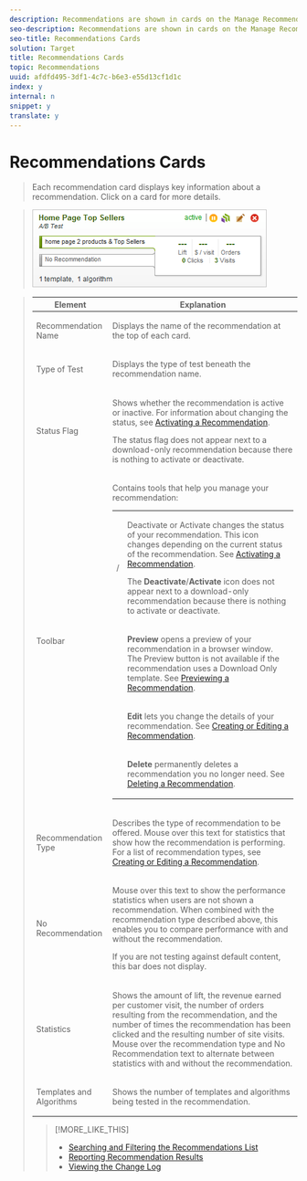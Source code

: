 ```yaml
---
description: Recommendations are shown in cards on the Manage Recommendations page.
seo-description: Recommendations are shown in cards on the Manage Recommendations page.
seo-title: Recommendations Cards
solution: Target
title: Recommendations Cards
topic: Recommendations
uuid: afdfd495-3df1-4c7c-b6e3-e55d13cf1d1c
index: y
internal: n
snippet: y
translate: y
---
```


# Recommendations Cards


>Each recommendation card displays key information about a recommendation. Click on a card for more details. 

>![](assets/rec_card.png) 



><table id="table_E8B569134AE5419DB6686EB015985FD3"> 
 <thead> 
  <tr> 
   <th colname="col1" class="entry"> Element </th> 
   <th colname="col2" class="entry"> Explanation </th> 
  </tr> 
 </thead>
 <tbody> 
  <tr> 
   <td colname="col1"> <p>Recommendation Name </p> </td> 
   <td colname="col2"> <p>Displays the name of the recommendation at the top of each card. </p> </td> 
  </tr> 
  <tr> 
   <td colname="col1"> <p>Type of Test </p> </td> 
   <td colname="col2"> <p>Displays the type of test beneath the recommendation name. </p> </td> 
  </tr> 
  <tr> 
   <td colname="col1"> <p>Status Flag </p> </td> 
   <td colname="col2"> <p>Shows whether the recommendation is active or inactive. For information about changing the status, see <a href="../../c_rec_mng_recs/c_Starting_a_Recommendation/t_activate_recs.md#task_B0A6D22AA72E405DBEC81D22B12477DF" type="task" format="dita" scope="local"> Activating a Recommendation</a>. </p> <p>The status flag does not appear next to a download-only recommendation because there is nothing to activate or deactivate. </p> </td> 
  </tr> 
  <tr> 
   <td colname="col1"> <p>Toolbar </p> </td> 
   <td colname="col2"> <p>Contains tools that help you manage your recommendation: </p> <p> 
     <table id="simpletable_9C21933A9B4742029463B2A07233AE18"> 
      <tr class="strow"> 
       <td class="stentry"> <p> <img id="image_9923B250529D4028B05D13C63907E22D" href="assets/icon_deactivate.png" />/<img id="image_D474885D435F436D9D34E853F44629A5" href="assets/icon_activate.png" /></p> <p></p> </td> 
       <td class="stentry"> <p> <span class="uicontrol"> Deactivate</span> or <span class="uicontrol"><span class="apiname"> Activate</span></span> changes the status of your recommendation. This icon changes depending on the current status of the recommendation. See <a href="../../c_rec_mng_recs/c_Starting_a_Recommendation/t_activate_recs.md#task_B0A6D22AA72E405DBEC81D22B12477DF" type="task" format="dita" scope="local"> Activating a Recommendation</a>. </p> <p>The <b>Deactivate</b>/<b>Activate</b> icon does not appear next to a download-only recommendation because there is nothing to activate or deactivate. </p> </td> 
      </tr> 
      <tr class="strow"> 
       <td class="stentry"> <p style="text-align: center;"> <img id="image_683307FFD18341E6987C21FA8052D4A7" href="assets/icon_preview.png" /> </p> </td> 
       <td class="stentry"> <p> <b>Preview</b> opens a preview of your recommendation in a browser window. The Preview button is not available if the recommendation uses a Download Only template. See <a href="../../c_rec_mng_recs/c_Setting_Up_and_Deleting_a_Recommendation/t_previewing_recs.md#task_0841AD9A5CF640719A486C24F7D4D14F" type="task" format="dita" scope="local"> Previewing a Recommendation</a>. </p> </td> 
      </tr> 
      <tr class="strow"> 
       <td class="stentry"> <p style="text-align: center;"> <img id="image_281908FB18334692BD2C26E29CD42D97" href="assets/icon_edit.png" /> </p> </td> 
       <td class="stentry"> <p> <b>Edit</b> lets you change the details of your recommendation. See <a href="../../c_rec_mng_recs/c_Setting_Up_and_Deleting_a_Recommendation/t_create_edit_recs/t_create_edit_recs.md#task_07791608B4DB4B3EB0EF981116F4B4E2" type="task" format="dita" scope="local"> Creating or Editing a Recommendation</a>. </p> </td> 
      </tr> 
      <tr class="strow"> 
       <td class="stentry"> <p style="text-align: center;"> <img id="image_FB876AB0CB604FAF849FD5F92482BCE9" href="assets/icon_delete.png" /> </p> </td> 
       <td class="stentry"> <p> <b>Delete</b> permanently deletes a recommendation you no longer need. See <a href="../../c_rec_mng_recs/c_Setting_Up_and_Deleting_a_Recommendation/t_deleting_recs.md#task_0364B109FE5D4D0C81204F69DA001AD1" type="task" format="dita" scope="local"> Deleting a Recommendation</a>. </p> </td> 
      </tr> 
     </table> </p> </td> 
  </tr> 
  <tr> 
   <td colname="col1"> <p>Recommendation Type </p> </td> 
   <td colname="col2"> <p>Describes the type of recommendation to be offered. Mouse over this text for statistics that show how the recommendation is performing. For a list of recommendation types, see <a href="../../c_rec_mng_recs/c_Setting_Up_and_Deleting_a_Recommendation/t_create_edit_recs/t_create_edit_recs.md#task_07791608B4DB4B3EB0EF981116F4B4E2" type="task" format="dita" scope="local"> Creating or Editing a Recommendation</a>. </p> </td> 
  </tr> 
  <tr> 
   <td colname="col1"> <p>No Recommendation </p> </td> 
   <td colname="col2"> <p>Mouse over this text to show the performance statistics when users are not shown a recommendation. When combined with the recommendation type described above, this enables you to compare performance with and without the recommendation. </p> <p>If you are not testing against default content, this bar does not display. </p> </td> 
  </tr> 
  <tr> 
   <td colname="col1"> <p>Statistics </p> </td> 
   <td colname="col2"> <p>Shows the amount of lift, the revenue earned per customer visit, the number of orders resulting from the recommendation, and the number of times the recommendation has been clicked and the resulting number of site visits. Mouse over the recommendation type and <span class="uicontrol"> No Recommendation</span> text to alternate between statistics with and without the recommendation. </p> </td> 
  </tr> 
  <tr> 
   <td colname="col1"> <p>Templates and Algorithms </p> </td> 
   <td colname="col2"> <p>Shows the number of templates and algorithms being tested in the recommendation. </p> </td> 
  </tr> 
 </tbody> 
</table>

>[!MORE_LIKE_THIS]
>
>* [ Searching and Filtering the Recommendations List ](t_finding_recs.md#task_5B8C9C6FFC5F4191804AA07203CC22E9)
>* [ Reporting Recommendation Results ](c_Testing_Recommendation_Results.md#concept_E5B86C2093404403A6900BD0A4CFCCBB)
>* [ Viewing the Change Log ](t_Viewing_the_Change_Log.md#task_0B5CF07FDC30484F89A58E402ADFE493)
